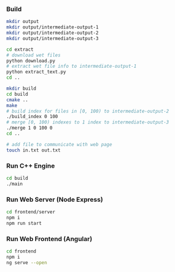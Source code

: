 ### Build

```sh
mkdir output
mkdir output/intermediate-output-1
mkdir output/intermediate-output-2
mkdir output/intermediate-output-3

cd extract
# download wet files
python download.py
# extract wet file info to intermediate-output-1
python extract_text.py
cd ..

mkdir build
cd build
cmake ..
make
# build index for files in [0, 100) to intermediate-output-2
./build_index 0 100
# merge [0, 100) indexes to 1 index to intermediate-output-3
./merge 1 0 100 0
cd ..

# add file to communicate with web page
touch in.txt out.txt
```

### Run C++ Engine 
```sh
cd build
./main
```

### Run Web Server (Node Express)
```sh
cd frontend/server
npm i
npm run start
```

### Run Web Frontend (Angular)
```sh
cd frontend
npm i
ng serve --open
```